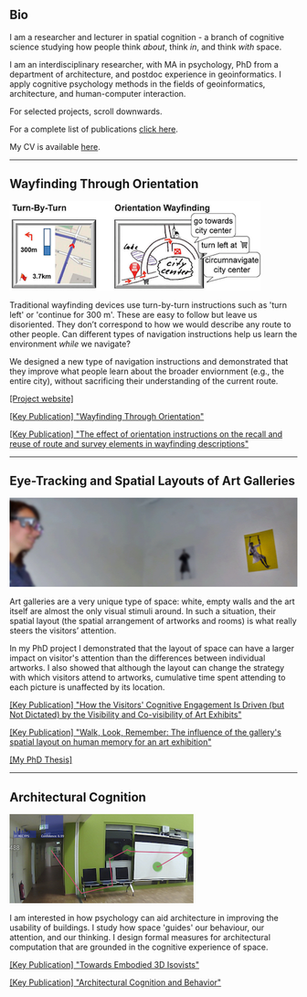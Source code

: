 ## Bio

I am a researcher and lecturer in spatial cognition - a branch of cognitive science studying how people think *about*, think *in*, and think *with* space.

I am an interdisciplinary researcher, with MA in psychology, PhD from a department of architecture, and postdoc experience in geoinformatics. I apply cognitive psychology methods in the fields of geoinformatics, architecture, and human-computer interaction.

For selected projects, scroll downwards. 

For a complete list of publications [click here](). 

My CV is available [here](/pdfs/cv.pdf).

---

## Wayfinding Through Orientation
![WayTO Project](/images/wayto.png)

Traditional wayfinding devices use turn-by-turn instructions such as 'turn left' or 'continue for 300 m'. These are easy to follow but leave us disoriented. They don’t correspond to how we would describe any route to other people. Can different types of navigation instructions help us learn the environment *while* we navigate?

We designed a new type of navigation instructions and demonstrated that they improve what people learn about the broader enviornment (e.g., the entire city), without sacrificing their understanding of the current route.

[[Project website]](https://www.uni-muenster.de/Geoinformatics/en/WayTO/index.html)

[[Key Publication] "Wayfinding Through Orientation"]()

[[Key Publication] "The effect of orientation instructions on the recall and reuse of route and survey elements in wayfinding descriptions"]()

---

## Eye-Tracking and Spatial Layouts of Art Galleries
![Art Galleries PhD Project](/images/artgalleries.jpg)

Art galleries are a very unique type of space: white, empty walls and the art itself are almost the only visual stimuli around. In such a situation, their spatial layout (the spatial arrangement of artworks and rooms) is what really steers the visitors’ attention.

In my PhD project I demonstrated that the layout of space can have a larger impact on visitor's attention than the differences between individual artworks. I also showed that although the layout can change the strategy with which visitors attend to artworks, cumulative time spent attending to each picture is unaffected by its location.

[[Key Publication] "How the Visitors' Cognitive Engagement Is Driven (but Not Dictated) by the Visibility and Co-visibility of Art Exhibits"]()

[[Key Publication] "Walk, Look, Remember: The influence of the gallery's spatial layout on human memory for an art exhibition"]()

[[My PhD Thesis]]()

---

## Architectural Cognition
![Architectural Cognition](/images/arch.jpg)

I am interested in how psychology can aid architecture in improving the usability of buildings. I study how space 'guides' our behaviour, our attention, and our thinking. I design formal measures for architectural computation that are grounded in the cognitive experience of space.

[[Key Publication] "Towards Embodied 3D Isovists"]()

[[Key Publication] "Architectural Cognition and Behavior"]()
